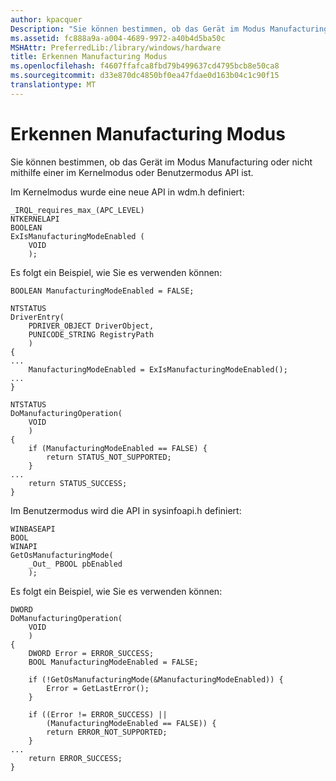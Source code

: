 ```yaml
---
author: kpacquer
Description: "Sie können bestimmen, ob das Gerät im Modus Manufacturing oder nicht mithilfe einer im Kernelmodus oder Benutzermodus API ist."
ms.assetid: fc888a9a-a004-4689-9972-a40b4d5ba50c
MSHAttr: PreferredLib:/library/windows/hardware
title: Erkennen Manufacturing Modus
ms.openlocfilehash: f4607ffafca8fbd79b499637cd4795bcb8e50ca8
ms.sourcegitcommit: d33e870dc4850bf0ea47fdae0d163b04c1c90f15
translationtype: MT
---
```

# <a name="detect-manufacturing-mode"></a>Erkennen Manufacturing Modus


Sie können bestimmen, ob das Gerät im Modus Manufacturing oder nicht mithilfe einer im Kernelmodus oder Benutzermodus API ist.

Im Kernelmodus wurde eine neue API in wdm.h definiert:

``` syntax
_IRQL_requires_max_(APC_LEVEL)
NTKERNELAPI
BOOLEAN
ExIsManufacturingModeEnabled (
    VOID
    );
```

Es folgt ein Beispiel, wie Sie es verwenden können:

``` syntax
BOOLEAN ManufacturingModeEnabled = FALSE;

NTSTATUS
DriverEntry(
    PDRIVER_OBJECT DriverObject,
    PUNICODE_STRING RegistryPath
    )
{
...
    ManufacturingModeEnabled = ExIsManufacturingModeEnabled();
...
}

NTSTATUS
DoManufacturingOperation(
    VOID
    )
{
    if (ManufacturingModeEnabled == FALSE) {
        return STATUS_NOT_SUPPORTED;
    }
...
    return STATUS_SUCCESS;
}
```

Im Benutzermodus wird die API in sysinfoapi.h definiert:

``` syntax
WINBASEAPI
BOOL
WINAPI
GetOsManufacturingMode(
    _Out_ PBOOL pbEnabled
    );
```

Es folgt ein Beispiel, wie Sie es verwenden können:

``` syntax
DWORD
DoManufacturingOperation(
    VOID
    )
{
    DWORD Error = ERROR_SUCCESS;
    BOOL ManufacturingModeEnabled = FALSE;

    if (!GetOsManufacturingMode(&ManufacturingModeEnabled)) {
        Error = GetLastError();
    }

    if ((Error != ERROR_SUCCESS) ||
        (ManufacturingModeEnabled == FALSE)) {
        return ERROR_NOT_SUPPORTED;
    }
...
    return ERROR_SUCCESS;
}
```

 

 





